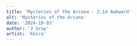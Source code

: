 ```yaml
---
title: 'Mysteries of the Arcana - 2.14 Awkward'
alt: 'Mysteries of the Arcana'
date: '2024-10-03'
author: 'J Gray'
artist: 'Keira'
---
```

